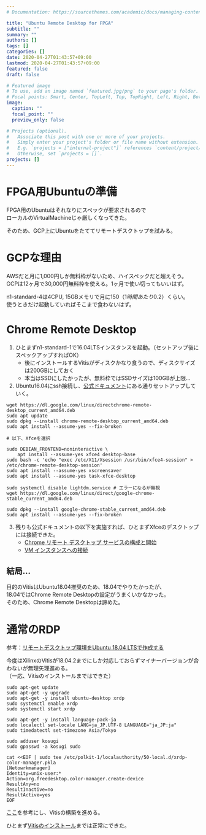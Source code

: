 ```yaml
---
# Documentation: https://sourcethemes.com/academic/docs/managing-content/

title: "Ubuntu Remote Desktop for FPGA"
subtitle: ""
summary: ""
authors: []
tags: []
categories: []
date: 2020-04-27T01:43:57+09:00
lastmod: 2020-04-27T01:43:57+09:00
featured: false
draft: false

# Featured image
# To use, add an image named `featured.jpg/png` to your page's folder.
# Focal points: Smart, Center, TopLeft, Top, TopRight, Left, Right, BottomLeft, Bottom, BottomRight.
image:
  caption: ""
  focal_point: ""
  preview_only: false

# Projects (optional).
#   Associate this post with one or more of your projects.
#   Simply enter your project's folder or file name without extension.
#   E.g. `projects = ["internal-project"]` references `content/project/deep-learning/index.md`.
#   Otherwise, set `projects = []`.
projects: []
---
```


# FPGA用Ubuntuの準備

FPGA用のUbuntuはそれなりにスペックが要求されるので  
ローカルのVirtualMachineじゃ厳しくなってきた。

そのため、GCP上にUbuntuをたててリモートデスクトップを試みる。


# GCPな理由

AWSだと月に1,000円しか無料枠がないため、ハイスペックだと超えそう。  
GCPは12ヶ月で30,000円無料枠を使える。1ヶ月で使い切ってもいいはず。  

n1-standard-4は4CPU, 15GBメモリで月に$150（1時間あたり$0.2）くらい。   
使うときだけ起動していればそこまで食わないはず。  


# Chrome Remote Desktop

1. ひとまずn1-standard-1で16.04LTSインスタンスを起動。（セットアップ後にスペックアップすればOK）
    * 後にインストールするVitisがディスクかなり食うので、ディスクサイズは200GBにしておく
    * 本当はSSDにしたかったが、無料枠ではSSDサイズは100GBが上限...
2. Ubuntu16.04にssh接続し、[公式ドキュメント](https://cloud.google.com/solutions/chrome-desktop-remote-on-compute-engine?hl=ja#configuring_and_starting_the_chrome_remote_desktop_service)にある通りセットアップしていく。
```
wget https://dl.google.com/linux/directchrome-remote-desktop_current_amd64.deb
sudo apt update
sudo dpkg --install chrome-remote-desktop_current_amd64.deb
sudo apt install --assume-yes --fix-broken

# 以下、Xfceを選択

sudo DEBIAN_FRONTEND=noninteractive \
    apt install --assume-yes xfce4 desktop-base
sudo bash -c 'echo "exec /etc/X11/Xsession /usr/bin/xfce4-session" > /etc/chrome-remote-desktop-session'
sudo apt install --assume-yes xscreensaver
sudo apt install --assume-yes task-xfce-desktop

sudo systemctl disable lightdm.service # エラーになるが無視
wget https://dl.google.com/linux/direct/google-chrome-stable_current_amd64.deb

sudo dpkg --install google-chrome-stable_current_amd64.deb
sudo apt install --assume-yes --fix-broken
```
3. 残りも公式ドキュメントの以下を実施すれば、ひとまずXfceのデスクトップには接続できた。
    + [Chrome リモート デスクトップ サービスの構成と開始](https://cloud.google.com/solutions/chrome-desktop-remote-on-compute-engine?hl=ja#configuring_and_starting_the_chrome_remote_desktop_service)
    + [VM インスタンスへの接続](https://cloud.google.com/solutions/chrome-desktop-remote-on-compute-engine?hl=ja#connecting_to_the_vm_instance)


## 結局...

目的のVitisはUbuntu18.04推奨のため、18.04でやりたかったが、  
18.04ではChrome Remote Desktopの設定がうまくいかなかった。  
そのため、Chrome Remote Desktopは諦めた。


# 通常のRDP

参考：[リモートデスクトップ環境をUbuntu 18.04 LTSで作成する](https://qiita.com/ryo-endo/items/00f3ec125917acf4cec7)

今度はXilinxのVitisが18.04.2までにしか対応しておらずマイナーバージョンが合わないが無理矢理進める。  
（一応、Vitisのインストールまではできた）


```
sudo apt-get update
sudo apt-get -y upgrade
sudo apt-get -y install ubuntu-desktop xrdp
sudo systemctl enable xrdp
sudo systemctl start xrdp

sudo apt-get -y install language-pack-ja
sudo localectl set-locale LANG=ja_JP.UTF-8 LANGUAGE="ja_JP:ja"
sudo timedatectl set-timezone Asia/Tokyo

sudo adduser kosugi
sudo gpasswd -a kosugi sudo

cat <<EOF | sudo tee /etc/polkit-1/localauthority/50-local.d/xrdp-color-manager.pkla  
[Netowrkmanager]  
Identity=unix-user:*  
Action=org.freedesktop.color-manager.create-device  
ResultAny=no  
ResultInactive=no  
ResultActive=yes  
EOF

```

[ここ](https://qiita.com/basaro_k/items/86811ed78397d2a3b4b1)を参考にし、Vitisの構築を進める。

ひとまず[Vitisのインストール](https://qiita.com/basaro_k/items/86811ed78397d2a3b4b1#vitis%E3%81%AE%E3%82%A4%E3%83%B3%E3%82%B9%E3%83%88%E3%83%BC%E3%83%AB)までは正常にできた。





